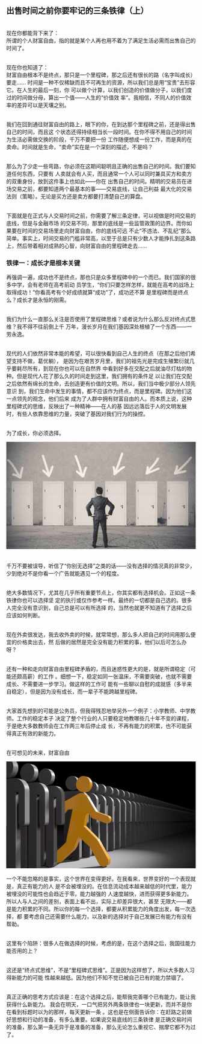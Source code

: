 ## 出售时间之前你要牢记的三条铁律（上）

<br>现在你都能背下来了：
<br>所谓的个人财富自由，指的就是某个人再也用不着为了满足生活必需而出售自己的时间了。


<br>现在你也知道了：
<br>财富自由根本不是终点，那只是一个里程碑，那之后还有很长的路（名字叫成长）要走……
时间是一种不仅稀缺而且不可再生的资源，所以我们总是用“宝贵”去形容它。在人生的最后一刻，你
可以做个计算，以我们创造的价值做分子，以我们度过的时间做分母，算出一个值——人生的“价值效
率”。我相信，不同人的价值效率的差异可以是天壤之别。


<br>我们在回到通往财富自由的路上，眼下的你，在到达那个里程碑之前，还是得出售自己的时间，而且这
个状态还得持续相当长一段时间。在你不得不用自己的时间为生活必需做交换的阶段，千万不要把一份
工作随便想成一份工作，而是真的在卖命。时间就是生命，“卖命”实在是一个深刻的描述，不是吗？


<br>那么为了少走一些弯路，你必须在这期间聪明且正确的出售自己的时间。我们要知道任何东西，只要有
人卖就会有人买，而且通常一个人可以同时兼具买方和卖方的双重身份，放到这件事上也如此——你在
出售自己的时间。精明的交易员在进场交易之前，都要知道两个最基本的事——交易底线，让自己利益
最大化的交易法则（策略）。无论是买方还是卖方都要打清楚自己的算盘。


<br>下面就是在正式与人交易时间之前，你需要了解三条定律，可以视做是时间交易的底线，但是与金融市场
的交易不同，那里的底线是一些监管政策的边界。而你如果要在时间的交易场里走向财富自由，你的底线可远
不止“不违法、不乱纪”那么简单。事实上，时间交易的门槛非常高，以至于总是只有少数人才能挣扎到这条路
上，然后带着相对成熟的心智，向财富自由的里程碑走去……


### 铁律一：成长才是根本关键


再强调一遍，成功也不是终点，那也只是众多里程碑中的一个而已。我们国家的很多中学，会有老师在高考前动
员学生，“你们只要怎样怎样，就能在高考的战场上取得成功！”你看高考有个好成绩就算“成功”了，成功还不算
是里程碑而是终点么？成长才是永恒的刚需。


<br>我们为什么一直那么关注是否使用了里程碑思维？或者说为什么那么反对终点式思维？我不得不往前倒上千
万年，漫长岁月在我们基因深处根植了一个东西——一劳永逸。

<br>现代的人们依然非常本能的希望，可以很快看到自己人生的终点（在那之后他们希望支持不做，葛优躺），
是因为在艰苦岁月里，我们的祖先光是完成生殖繁衍就几乎要耗尽所有，到现在你也可以在自然界
中看到好多在交配之后就油尽灯枯的物种。但是现代人花了那么久的时间走到这里，我们拥有的条件足
以让我们在交配之后依然有绵长的生命，去创造更有价值的文明。所以，我们当中极少部分人领先意识
到，我们生命中发生的事情，都不应该作为终点，而是里程碑。因为他们这一点领先的观念，他们后来
成为了人群中拥有财富自由的人。而本质上说，这种里程碑式的思维，反映出了一种精神——在人的基
因远远落后于人的文明发展时，有些人依靠思维的力量，突破了基因对我们行为的操控。


<br>为了成长，你必须选择。

![image](images/0119a.jpg)

<br>千万不要被误导，听信了“你别无选择”之类的话——没有选择的情况真的非常少，少到绝对不是你看一个广告就能遇见一个的程度。

<br>绝大多数情况下，尤其在几乎所有重要节点上，你其实都有选择机会。正如这一条铁律你也可以选择坚
定的执行或仅作参考一样。最终的一切都是自己选的。很多人完全没有意识到，自己总是可以有所选择
的，当然也就更不知道有了选择之后应该如何判断。


<br>现在外卖很发达，我去收外卖的时候，就常常想，那么多人把自己的时间用那么便宜的价格卖出去，然
后做的居然是完全没有能力积累的事，他们以后可怎么办呀？

<br>还有一种和走向财富自由里程碑矛盾的，而且迷惑性更大的是，就是所谓稳定（可能还颇高薪）的工作
。细想一下，稳定如同一张温床，不需要突破，也就不需要成长、不需要进一步学习。做这样的工作可
能有一些聊以自慰的成就感（多半来自稳定），但是因为没有成长，而一辈子不能跨越里程碑。

<br>大家首先想到的可能是公务员，但我得残忍地举另外一个例子：小学教师、中学教师。工作的稳定本子
决定了整个行业的人只要稳定地教哪些几十年不变的课程，于是绝大多数教师会在工作两三年后停止成
长，不再有能力的积累，也不可能获得真正有效的新能力。

<br>在可想见的未来，财富自由

![image](images/0119b.jpg)


一个不能忽略的是事实，这个世界在变得更好。在我看来，世界变好的一个表现就是，真正有能力的人
是不会被埋没的。在信息流动成本越来越低的时代里，能力被埋没的可能性也会趋近于零。能力越强的
人速度越快，进而获得更多新能力。所以人与人之间的差别，表面上看不出，实际上却差异很大，甚至
无限大——都是能力积累的不同。所以你的每一个选择，都要从积累能力的角度出发，每一次选择，都
要考虑自己还需要什么能力，以及新的选择对于自己发展已有能力有没有帮助。

<br>这里有个陷阱：很多人在做选择的时候，考虑的是，在这个选择之后，我国往能力能否用的上？

<br>这还是“终点式思维”，不是“里程碑式思维”。正是因为这样想了，所以大多数人习得新能力的可能
性越来越低。因为他们不知不觉已被自己已有的能力禁锢了。

<br>真正正确的思考方式应该是：在这个选择之后，能帮我完善哪个已有能力，能让我获得什么新能力。
我会在明天，一口气把另外两条铁律也一块更新，而并不是你在看到标题时以为的那样，每天更新一条
。这也是在侧面告诉你：在赶路之前做好思想和行动的准备，有多么重要。如果说交易底线的三条铁律
是正确交易时间的准备，那么第一条无异于是准备的准备，那么无论怎么重视它、揣摩它都不为过了。
